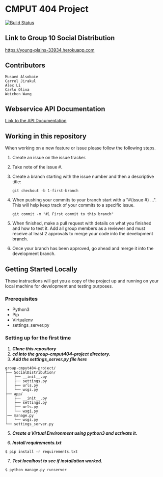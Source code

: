 # CMPUT 404 Project

[![Build Status](https://travis-ci.com/olivaC/group-cmput404-project.svg?branch=master)](https://travis-ci.com/olivaC/group-cmput404-project)

## Link to Group 10 Social Distribution

https://young-plains-33934.herokuapp.com

## Contributors
```
Musaed Alsobaie  
Carrol Jirakul  
Alex Li  
Carlo Oliva  
Weichen Wang  
```

## Webservice API Documentation
[Link to the API Documentation](https://github.com/olivaC/group-cmput404-project/wiki/Web-Service-API-&-Documentation)

## Working in this repository
When working on a new feature or issue please follow the following steps.

1. Create an issue on the issue tracker.
2. Take note of the issue #.
3. Create a branch starting with the issue number and then a descriptive title:

    ```
    git checkout -b 1-first-branch
    ```
4. When pushing your commits to your branch start with a "#{issue #} ...". This will help keep track of your commits to a specific issue.
    ```
    git commit -m "#1 First commit to this branch"
    ```
5. When finished, make a pull request with details on what you finished and how to test it. Add all group members as a reviewer and must receive at least 2 approvals to merge your code into the development branch.
6. Once your branch has been approved, go ahead and merge it into the development branch.

## Getting Started Locally

These instructions will get you a copy of the project up and running on your local machine for development and testing purposes.

### Prerequisites

- Python3
- Pip
- Virtualenv
- settings_server.py

### Setting up for the first time
1. **_Clone this repository_**
2. **_cd into the group-cmput404-project directory._**
3. **_Add the settings_server.py file here_**
```
group-cmput404-project/
├── SocialDistribution/
│   ├── __init__.py
│   ├── settings.py
│   ├── urls.py
│   └── wsgi.py
├── app/
│   ├── __init__.py
│   ├── settings.py
│   ├── urls.py
│   └── wsgi.py
│── manage.py
│   └── wsgi.py
└── settings_server.py
```
5. **_Create a Virtual Environment using python3 and activate it._**

6. **_Install requirements.txt_**
```
$ pip install -r requirements.txt
```

7. **_Test localhost to see if installation worked._**
```
$ python manage.py runserver
```

